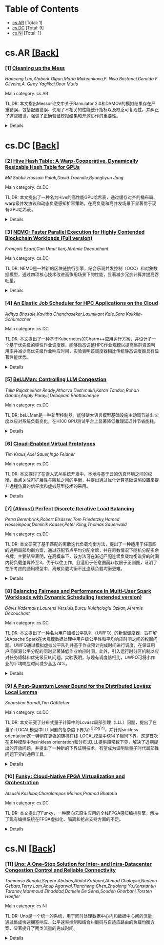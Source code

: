 <div id=toc></div>

# Table of Contents

- [cs.AR](#cs.AR) [Total: 1]
- [cs.DC](#cs.DC) [Total: 9]
- [cs.NI](#cs.NI) [Total: 1]


<div id='cs.AR'></div>

# cs.AR [[Back]](#toc)

### [1] [Cleaning up the Mess](https://arxiv.org/abs/2510.15744)
*Haocong Luo,Ataberk Olgun,Maria Makeenkova,F. Nisa Bostanci,Geraldo F. Oliveira,A. Giray Yaglikci,Onur Mutlu*

Main category: cs.AR

TL;DR: 本文指出Messor论文中关于Ramulator 2.0和DAMOV的模拟结果存在严重错误，包括配置错误、使用了不相关的性能统计指标以及缺乏可复现性，并纠正了这些错误，强调了正确验证模拟结果和开源协作的重要性。


<details>
  <summary>Details</summary>
Motivation: Messor论文声称其新基准能更好评估内存系统性能，但其模拟结果存在问题，影响结论可靠性，因此有必要进行独立验证和纠错。

Challenges: 发现并复现Messor论文中Ramulator 2.0和DAMOV模拟器的配置与使用错误；确保模拟结果准确反映真实系统行为；提高研究可复现性和方法严谨性。

Contributions: 纠正了Messor论文中Ramulator 2.0的错误配置，证明其实际能较好拟合真实系统特性；指出DAMOV模拟中使用的错误统计指标；揭示其 artifact 缺乏完整源码导致不可完全复现；呼吁加强模拟器使用的验证流程和社区协作。

Results: 正确配置后，Ramulator 2.0的模拟结果与真实系统表现一致，反驳了Messor论文的核心主张；DAMOV模拟所用统计量与DRAM性能无关；Messor的artifact无法支持全部结果复现。

Conclusion: Messor论文的关键贡献基于错误的模拟结果，其结论不成立；必须严格验证模拟配置并与开发者协作以确保准确性；当前评审和artifact评估流程可能存在漏洞。

Related Work: Messor论文本身是本研究最直接的相关工作，此外涉及Ramulator 2.0、DAMOV等内存模拟器的正确使用与验证方法的研究也密切相关。

Abstract: A MICRO 2024 best paper runner-up publication (the Mess paper) with all three
artifact badges awarded (including "Reproducible") proposes a new benchmark to
evaluate real and simulated memory system performance. In this paper, we
demonstrate that the Ramulator 2.0 simulation results reported in the Mess
paper are incorrect and, at the time of the publication of the Mess paper,
irreproducible. We find that the authors of Mess paper made multiple trivial
human errors in both the configuration and usage of the simulators. We show
that by correctly configuring Ramulator 2.0, Ramulator 2.0's simulated memory
system performance actually resembles real system characteristics well, and
thus a key claimed contribution of the Mess paper is factually incorrect. We
also identify that the DAMOV simulation results in the Mess paper use wrong
simulation statistics that are unrelated to the simulated DRAM performance.
Moreover, the Mess paper's artifact repository lacks the necessary sources to
fully reproduce all the Mess paper's results.
  Our work corrects the Mess paper's errors regarding Ramulator 2.0 and
identifies important issues in the Mess paper's memory simulator evaluation
methodology. We emphasize the importance of both carefully and rigorously
validating simulation results and contacting simulator authors and developers,
in true open source spirit, to ensure these simulators are used with correct
configurations and as intended. We encourage the computer architecture
community to correct the Mess paper's errors. This is necessary to prevent the
propagation of inaccurate and misleading results, and to maintain the
reliability of the scientific record. Our investigation also opens up questions
about the integrity of the review and artifact evaluation processes. To aid
future work, our source code and scripts are openly available at https:
//github.com/CMU-SAFARI/ramulator2/tree/mess.

</details>


<div id='cs.DC'></div>

# cs.DC [[Back]](#toc)

### [2] [Hive Hash Table: A Warp-Cooperative, Dynamically Resizable Hash Table for GPUs](https://arxiv.org/abs/2510.15095)
*Md Sabbir Hossain Polak,David Troendle,Byunghyun Jang*

Main category: cs.DC

TL;DR: 本文提出了一种名为Hive的高性能GPU哈希表，通过缓存对齐的桶布局、 warp级并发协议和动态负载感知扩容策略，在高负载和高并发场景下显著优于现有GPU哈希表。


<details>
  <summary>Details</summary>
Motivation: 现有GPU哈希表在并发更新、高负载因子和不规则内存访问方面存在性能瓶颈，难以满足数据密集型应用的需求。

Challenges: 如何在GPU上实现高效的并发控制、避免ABA问题、支持动态扩容而不进行全局重哈希，并维持高负载下的高性能。

Contributions: 1) 缓存对齐的紧凑桶结构，支持单CAS原子操作；2) warp同步的并发协议（WABC和WCME），减少原子操作竞争；3) 基于线性哈希的动态扩容策略，按warp并行批量调整容量；4) 四步插入策略（替换、声明提交、有限 cuckoo 驱逐、溢出暂存）应对高竞争。

Results: 在NVIDIA RTX 4090上，Hive哈希表在混合插入-删除-查找工作负载下吞吐量比现有方案高1.5-2倍，支持高达95%的负载因子；在均衡负载下达到35亿次更新/秒和近40亿次查找/秒。

Conclusion: Hive哈希表通过创新的内存布局、并发控制和动态扩容机制，实现了高性能、高负载和可扩展的GPU哈希表，适用于现代数据密集型应用。

Related Work: Slab-Hash、DyCuckoo 和 WarpCore 是当前最先进的GPU哈希表，但在高负载或高并发插入场景下性能受限。

Abstract: Hash tables are essential building blocks in data-intensive applications, yet
existing GPU implementations often struggle with concurrent updates, high load
factors, and irregular memory access patterns. We present Hive hash table, a
high-performance, warp-cooperative and dynamically resizable GPU hash table
that adapts to varying workloads without global rehashing.
  Hive hash table makes three key contributions. First, a cache-aligned packed
bucket layout stores key-value pairs as 64-bit words, enabling coalesced memory
access and atomic updates via single-CAS operations. Second, warp-synchronous
concurrency protocols - Warp-Aggregated-Bitmask-Claim (WABC) and
Warp-Cooperative Match-and-Elect (WCME) - reduce contention to one atomic
operation per warp while ensuring lock-free progress. Third, a
load-factor-aware dynamic resizing strategy expands or contracts capacity in
warp-parallel K-bucket batches using linear hashing, maintaining balanced
occupancy. To handle insertions under heavy contention, Hive hash table employs
a four-step strategy: replace, claim-and-commit, bounded cuckoo eviction, and
overflow-stash fallback. This design provides lock-free fast paths and bounded
recovery cost under contention determined by a fixed eviction depth, while
eliminating ABA hazards during concurrent updates.
  Experimental evaluation on an NVIDIA RTX 4090 shows Hive hash table sustains
load factors up to 95% while delivering 1.5-2x higher throughput than
state-of-the-art GPU hash tables (Slab-Hash, DyCuckoo, WarpCore) under mixed
insert-delete-lookup workloads. On balanced workload, Hive hash table reaches
3.5 billion updates/s and nearly 4 billion lookups/s, demonstrating scalability
and efficiency for GPU-accelerated data processing.

</details>


### [3] [NEMO: Faster Parallel Execution for Highly Contended Blockchain Workloads (Full version)](https://arxiv.org/abs/2510.15122)
*François Ezard,Can Umut Ileri,Jérémie Decouchant*

Main category: cs.DC

TL;DR: NEMO是一种新的区块链执行引擎，结合乐观并发控制（OCC）和对象数据模型，通过四项核心技术改进高争用场景下的性能，显著减少冗余计算并提高吞吐量。


<details>
  <summary>Details</summary>
Motivation: 随着区块链共识算法效率的提升，执行层成为新的性能瓶颈，尤其是在高争用工作负载下，现有并行执行框架（OCC和PCC）性能下降明显，亟需更高效的执行引擎。

Challenges: 在高争用场景下，乐观并发控制（OCC）因频繁冲突导致大量重执行，悲观并发控制（PCC）则因过度串行化限制了并行性，两者均难以实现高效执行。

Contributions: 提出NEMO，包含四项核心创新：(i) 针对仅使用自有对象的事务采用贪婪提交规则；(ii) 精细化依赖处理以减少重执行；(iii) 使用静态可推导的读写提示指导执行；(iv) 基于优先级的调度器，优先执行能解除阻塞的事务。

Results: 实验表明，NEMO显著减少了冗余计算，在16个工作线程下，吞吐量比最先进的OCC方案Block-STM最高提升42%，比PCC基线高出61%。

Conclusion: NEMO通过结合OCC与对象模型及多项优化机制，在高争用场景下有效提升了区块链执行层的性能，是解决当前执行瓶颈的有效方案。

Related Work: 相关工作主要包括基于乐观并发控制（如Block-STM）和悲观并发控制的区块链执行框架，这些方法在高争用环境下均存在性能局限。

Abstract: Following the design of more efficient blockchain consensus algorithms, the
execution layer has emerged as the new performance bottleneck of blockchains,
especially under high contention. Current parallel execution frameworks either
rely on optimistic concurrency control (OCC) or on pessimistic concurrency
control (PCC), both of which see their performance decrease when workloads are
highly contended, albeit for different reasons. In this work, we present NEMO,
a new blockchain execution engine that combines OCC with the object data model
to address this challenge. NEMO introduces four core innovations: (i) a greedy
commit rule for transactions using only owned objects; (ii) refined handling of
dependencies to reduce re-executions; (iii) the use of incomplete but
statically derivable read/write hints to guide execution; and (iv) a
priority-based scheduler that favors transactions that unblock others. Through
simulated execution experiments, we demonstrate that NEMO significantly reduces
redundant computation and achieves higher throughput than representative
approaches. For example, with 16 workers NEMO's throughput is up to 42% higher
than the one of Block-STM, the state-of-the-art OCC approach, and 61% higher
than the pessimistic concurrency control baseline used.

</details>


### [4] [An Elastic Job Scheduler for HPC Applications on the Cloud](https://arxiv.org/abs/2510.15147)
*Aditya Bhosale,Kavitha Chandrasekar,Laxmikant Kale,Sara Kokkila-Schumacher*

Main category: cs.DC

TL;DR: 本文提出了一种基于Kubernetes的Charm++应用运行方案，并设计了一个基于优先级的弹性作业调度器，能够动态调整HPC作业规模以提高集群资源利用率并减少高优先级作业响应时间，实验表明该调度器相比传统静态调度器具有显著性能优势。


<details>
  <summary>Details</summary>
Motivation: 随着HPC应用在云环境中的广泛采用，按需付费的模式要求更高效的资源利用，而传统并行编程模型（如MPI）缺乏对自动伸缩的良好支持，因此需要一种能原生支持动态扩展的编程模型和相应的调度机制。

Challenges: 主要挑战包括如何在Kubernetes环境中有效运行Charm++应用程序，如何实现低开销的动态作业伸缩，以及如何在提升资源利用率的同时保证高优先级作业的响应时间。

Contributions: 1) 提出并实现了在Kubernetes集群上运行Charm++应用的Operator；2) 设计并实现了一个基于优先级的弹性作业调度器，支持根据集群状态动态调整作业规模；3) 实验验证了该调度器在提升资源利用率和降低响应时间方面的有效性。

Results: 实验结果表明，所提出的弹性调度器在动态调整HPC作业时开销极低，相比传统静态调度器，在集群资源利用率和高优先级作业响应时间方面均有显著改进。

Conclusion: 本文展示了Charm++结合Kubernetes在云环境中运行HPC应用的可行性，并通过弹性调度器实现了高效的资源管理和性能优化，为云上HPC调度提供了新的解决方案。

Related Work: 相关工作包括MPI在云环境中的扩展支持、HPC作业调度器的设计、Kubernetes在高性能计算中的应用，以及Charm++的可迁移对象模型在动态负载均衡中的已有研究。

Abstract: The last few years have seen an increase in adoption of the cloud for running
HPC applications. The pay-as-you-go cost model of these cloud resources has
necessitated the development of specialized programming models and schedulers
for HPC jobs for efficient utilization of cloud resources. A key aspect of
efficient utilization is the ability to rescale applications on the fly to
maximize the utilization of cloud resources. Most commonly used parallel
programming models like MPI have traditionally not supported autoscaling either
in a cloud environment or on supercomputers. While more recent work has been
done to implement this functionality in MPI, it is still nascent and requires
additional programmer effort. Charm++ is a parallel programming model that
natively supports dynamic rescaling through its migratable objects paradigm. In
this paper, we present a Kubernetes operator to run Charm++ applications on a
Kubernetes cluster. We then present a priority-based elastic job scheduler that
can dynamically rescale jobs based on the state of a Kubernetes cluster to
maximize cluster utilization while minimizing response time for high-priority
jobs. We show that our elastic scheduler, with the ability to rescale HPC jobs
with minimal overhead, demonstrates significant performance improvements over
traditional static schedulers.

</details>


### [5] [BeLLMan: Controlling LLM Congestion](https://arxiv.org/abs/2510.15330)
*Tella Rajashekhar Reddy,Atharva Deshmukh,Karan Tandon,Rohan Gandhi,Anjaly Parayil,Debopam Bhattacherjee*

Main category: cs.DC

TL;DR: beLLMan是一种新型控制器，能够使大语言模型基础设施主动调节输出长度以应对系统负载变化，在H100 GPU测试平台上显著降低推理延迟并节省能耗。


<details>
  <summary>Details</summary>
Motivation: 大语言模型应用通常忽视底层基础设施状态，导致在高负载时推理延迟增加，影响用户体验。因此需要一种机制让基础设施能与应用协同调整行为。

Challenges: 如何在不牺牲生成质量的前提下，实现动态调节输出长度以应对系统负载波动；同时确保控制机制的实时性和有效性。

Contributions: 提出了beLLMan控制器，首次实现LLM基础设施向第一方应用反馈负载状态并动态调节输出长度；在真实H100 GPU测试环境中验证了其性能优势。

Results: 在拥塞期间，端到端延迟最高降低8倍，能耗减少25%，同时服务请求量提升19%。

Conclusion: beLLMan有效实现了LLM应用与基础设施之间的协同优化，显著提升了推理效率和资源利用率。

Related Work: 相关工作包括动态资源调度、LLM推理优化以及反馈控制机制在AI系统中的应用，但缺乏应用与基础设施间的直接输出调控机制。

Abstract: Large language model (LLM) applications are blindfolded to the infrastructure
underneath and generate tokens autoregressively, indifferent to the system
load, thus risking inferencing latency inflation and poor user experience. Our
first-cut controller, named beLLMan, enables the LLM infrastructure to actively
and progressively signal the first-party LLM application to adjust the output
length in response to changing system load. On a real testbed with H100 GPUs,
beLLMan helps keep inferencing latency under control (upto 8X lower end-to-end
latency) and reduces energy consumption by 25% (while serving 19% more
requests) during periods of congestion for a summarization workload.

</details>


### [6] [Cloud-Enabled Virtual Prototypes](https://arxiv.org/abs/2510.15355)
*Tim Kraus,Axel Sauer,Ingo Feldner*

Main category: cs.DC

TL;DR: 本文探讨了在嵌入式AI系统开发中，本地与基于云的仿真环境之间的权衡，重点关注可扩展性与隐私之间的平衡，并提出通过优化计算基础设施设置来提升远程仿真的信任度和虚拟原型技术的采用。


<details>
  <summary>Details</summary>
Motivation: 随着嵌入式系统的快速发展和AI算法的日益复杂，亟需一种基于虚拟原型技术的高效硬件/软件协同设计方法，以应对开发中的性能与安全挑战。

Challenges: 主要挑战包括在仿真环境中平衡可扩展性与数据隐私、确保远程计算环境下的数据安全，以及适应多样化的模拟解决方案和基础设施选择。

Contributions: 本文系统分析了本地与云端仿真环境的优劣，提出了影响执行性能和数据安全的关键因素，并强调了高效仿真在嵌入式AI开发流程中的核心作用，旨在增强对远程仿真的信任。

Results: 研究揭示了不同基础设施配置对仿真性能和数据安全的影响，为开发者选择合适的仿真策略提供了指导，并推动了虚拟原型技术在行业中的更广泛应用。

Conclusion: 合理选择和配置本地或云-based仿真环境，能够在保障数据安全的同时实现良好的可扩展性，从而有效支持嵌入式AI系统的开发与优化。

Related Work: 相关工作集中在虚拟原型技术、硬件/软件协同设计、云计算在工程仿真中的应用以及嵌入式AI开发流程的自动化与优化等方面。

Abstract: The rapid evolution of embedded systems, along with the growing variety and
complexity of AI algorithms, necessitates a powerful hardware/software
co-design methodology based on virtual prototyping technologies. The market
offers a diverse range of simulation solutions, each with its unique
technological approach and therefore strengths and weaknesses. Additionally,
with the increasing availability of remote on-demand computing resources and
their adaptation throughout the industry, the choice of the host infrastructure
for execution opens even more new possibilities for operational strategies.
This work explores the dichotomy between local and cloud-based simulation
environments, focusing on the trade-offs between scalability and privacy. We
discuss how the setup of the compute infrastructure impacts the performance of
the execution and security of data involved in the process. Furthermore, we
highlight the development workflow associated with embedded AI and the critical
role of efficient simulations in optimizing these algorithms. With the proposed
solution, we aim to sustainably improve trust in remote simulations and
facilitate the adoption of virtual prototyping practices.

</details>


### [7] [(Almost) Perfect Discrete Iterative Load Balancing](https://arxiv.org/abs/2510.15473)
*Petra Berenbrink,Robert Elsässer,Tom Friedetzky,Hamed Hosseinpour,Dominik Kaaser,Peter Kling,Thomas Sauerwald*

Main category: cs.DC

TL;DR: 本文研究了基于匹配的离散迭代负载均衡方法，提出了一种适用于任意图的通用局部均衡方案，通过匹配节点平均分配令牌，并在奇数情况下随机分配多余令牌。主要结果表明，在高概率下，该方法可在渐近匹配连续负载均衡谱界的时间内将负载差异降至3，优于以往工作，且适用于任意图而非仅限于正则图，证明了在所考虑的通用模型中，离散负载均衡不比连续负载均衡更难。


<details>
  <summary>Details</summary>
Motivation: 负载均衡在分布式系统中至关重要，现有研究多集中于连续或正则图场景，缺乏对任意图上离散均衡机制的有效分析与性能保证，因此需要一种更通用且高效的离散负载均衡方法。

Challenges: 主要挑战包括：在任意图上设计有效的局部均衡策略；处理离散令牌导致的负载无法完全均分的问题；分析离散过程的收敛速度并与其连续 counterpart 进行比较；实现小常数差异而非依赖大常数或非显式界限。

Contributions: 1. 提出并分析了一类适用于任意图的通用离散负载均衡方案，涵盖三种主流模型；2. 证明该方案在高概率下可在渐近最优时间内将差异降至3，首次在非正则图上实现小常数差异；3. 改进了先前工作，统一并简化了对不同模型的分析；4. 表明在所考虑模型中，离散均衡的难度不高于连续均衡。

Results: 主要结果为：在任意图上，该离散均衡方案以高概率在O(log(nΦ)/λ)轮内将差异降至3，其中Φ为初始负载差异，λ为图的谱间隙，该轮数与连续均衡的谱界一致，实现了紧的收敛界。

Conclusion: 本文展示了基于匹配的离散负载均衡在任意图上的高效性与理论可行性，通过精细分析实现了小常数差异的快速收敛，弥合了离散与连续均衡之间的理论差距，表明离散方法在一般模型中同样具有最优性能。

Related Work: 相关工作包括连续负载均衡中的谱图理论与扩散模型、基于匹配的离散均衡早期研究（如匹配模型与平衡电路模型）、异步负载均衡模型以及先前关于离散过程收敛性的分析，但多数结果局限于正则图或仅能保证较大的常数差异。

Abstract: We consider discrete, iterative load balancing via matchings on arbitrary
graphs. Initially each node holds a certain number of tokens, defining the load
of the node, and the objective is to redistribute the tokens such that
eventually each node has approximately the same number of tokens. We present
results for a general class of simple local balancing schemes where the tokens
are balanced via matchings. In each round the process averages the tokens of
any two matched nodes. If the sum of their tokens is odd, the node to receive
the one excess token is selected at random. Our class covers three popular
models: in the matching model a new matching is generated randomly in each
round, in the balancing circuit model a fixed sequence of matchings is applied
periodically, and in the asynchronous model the load is balanced over a
randomly chosen edge.
  We measure the quality of a load vector by its discrepancy, defined as the
difference between the maximum and minimum load across all nodes. As our main
result we show that with high probability our discrete balancing scheme reaches
a discrepancy of $3$ in a number of rounds which asymptotically matches the
spectral bound for continuous load balancing with fractional load.
  This result improves and tightens a long line of previous works, by not only
achieving a small constant discrepancy (instead of a non-explicit, large
constant) but also holding for arbitrary instead of regular graphs. The result
also demonstrates that in the general model we consider, discrete load
balancing is no harder than continuous load balancing.

</details>


### [8] [Balancing Fairness and Performance in Multi-User Spark Workloads with Dynamic Scheduling (extended version)](https://arxiv.org/abs/2510.15485)
*Dāvis Kažemaks,Laurens Versluis,Burcu Kulahcioglu Ozkan,Jérémie Decouchant*

Main category: cs.DC

TL;DR: 本文提出了一种名为用户加权公平队列（UWFQ）的新型调度器，旨在解决Apache Spark在大规模数据处理中用户级公平性和平均响应时间之间的权衡问题。UWFQ通过模拟虚拟公平队列并基于作业预计完成时间进行调度，在保证用户间资源公平分配的同时显著降低作业响应时间。此外，引入运行时分区机制以应对任务倾斜和优先级反转问题。实验表明，与现有调度器相比，UWFQ可将小作业的平均响应时间减少高达74%。


<details>
  <summary>Details</summary>
Motivation: Spark内置的调度器（如FIFO和公平调度）在工业级分析环境中难以同时保证用户级别的公平性和低平均响应时间，尤其在长期运行的共享应用中表现不佳。现有方案多关注作业级公平性，导致提交更多作业的用户获得不公平优势，且缺乏对动态工作负载的适应能力。

Challenges: 主要挑战包括：1）实现用户级而非作业级的公平性；2）在动态工作负载下保持高性能；3）减少因任务倾斜导致的优先级反转；4）在不显著增加系统开销的前提下提升小作业响应速度。

Contributions: 1）提出UWFQ调度器，基于虚拟公平队列模型实现用户加权公平调度；2）引入运行时分区机制，动态调整任务粒度以缓解任务倾斜；3）在Spark框架内实现了该调度器，并通过合成多用户负载和Google集群轨迹验证其有效性。

Results: 实验结果显示，UWFQ相较于Spark内置调度器及最先进的公平调度算法，可将小作业的平均响应时间减少最多74%，同时有效改善用户间的资源分配公平性，并提升整体系统性能。

Conclusion: UWFQ在保持良好公平性的同时显著降低了作业响应时间，特别是在多用户共享的长期运行环境中表现出优越性能，是Spark调度机制的一个有效改进方案。

Related Work: 相关工作主要包括Spark的FIFO与公平调度器、传统的公平队列算法（如WFQ）、以及近年来提出的改进型调度策略（如Dominant Resource Fairness, Delay Scheduling等），但这些方法大多未考虑用户级公平性或缺乏对动态任务执行特征的适应能力。

Abstract: Apache Spark is a widely adopted framework for large-scale data processing.
However, in industrial analytics environments, Spark's built-in schedulers,
such as FIFO and fair scheduling, struggle to maintain both user-level fairness
and low mean response time, particularly in long-running shared applications.
Existing solutions typically focus on job-level fairness which unintentionally
favors users who submit more jobs. Although Spark offers a built-in fair
scheduler, it lacks adaptability to dynamic user workloads and may degrade
overall job performance. We present the User Weighted Fair Queuing (UWFQ)
scheduler, designed to minimize job response times while ensuring equitable
resource distribution across users and their respective jobs. UWFQ simulates a
virtual fair queuing system and schedules jobs based on their estimated finish
times under a bounded fairness model. To further address task skew and reduce
priority inversions, which are common in Spark workloads, we introduce runtime
partitioning, a method that dynamically refines task granularity based on
expected runtime. We implement UWFQ within the Spark framework and evaluate its
performance using multi-user synthetic workloads and Google cluster traces. We
show that UWFQ reduces the average response time of small jobs by up to 74%
compared to existing built-in Spark schedulers and to state-of-the-art fair
scheduling algorithms.

</details>


### [9] [A Post-Quantum Lower Bound for the Distributed Lovász Local Lemma](https://arxiv.org/abs/2510.15698)
*Sebastian Brandt,Tim Göttlicher*

Main category: cs.DC

TL;DR: 本文研究了分布式量子计算中的Lovász局部引理（LLL）问题，提出了在量子-LOCAL模型中LLL问题的复杂度下界为$2^{\Omega(\log^* n)}$，并针对sinkless orientation这一特例在更强的随机在线-LOCAL模型中获得了相同下界。这是首次在多种模型中为sinkless orientation和分布式LLL提供超常数下界，解决了近期提出的开放问题，并提出了一种新的下界证明技术，有望成为证明后量子时代局部性问题下界的通用工具。


<details>
  <summary>Details</summary>
Motivation: 近年来量子计算在多个顶会（如STOC'24、STOC'25）取得进展，分布式LLL问题成为研究热点。然而，在量子模型中仍缺乏对sinkless orientation等基本问题的超常数下界结果，若干开放问题亟待解决。

Challenges: 在量子-LOCAL及更强模型中建立LLL及其特例sinkless orientation的超常数下界；设计适用于后量子分布式计算的通用下界证明技术。

Contributions: 1. 给出了量子-LOCAL模型中分布式LLL的$2^{\Omega(\log^* n)}$复杂度下界；2. 在更强的随机在线-LOCAL模型中为sinkless orientation建立了相同下界；3. 将结果推广至多种计算模型；4. 提出一种全新的下界证明技术，具有成为通用工具的潜力。

Results: 获得了sinkless orientation和分布式LLL在多个模型中的首个超常数下界$2^{\Omega(\log^* n)}$，显著推进了对这些问题的复杂度理解。

Conclusion: 本工作解决了近期提出的开放问题，首次在多种模型中实现了对sinkless orientation和分布式LLL的超常数下界证明，并为后量子分布式计算复杂性研究提供了新的技术路径。

Related Work: 近期STOC'24与STOC'25上关于量子分布式计算的工作，特别是涉及Lovász局部引理与sinkless orientation的研究，构成了本文的主要相关工作。

Abstract: In this work, we study the Lov\'asz local lemma (LLL) problem in the area of
distributed quantum computing, which has been the focus of attention of recent
advances in quantum computing [STOC'24, STOC'25, STOC'25]. We prove a lower
bound of $2^{\Omega(\log^* n)}$ for the complexity of the distributed LLL in
the quantum-LOCAL model. More specifically, we obtain our lower bound already
for a very well-studied special case of the LLL, called sinkless orientation,
in a stronger model than quantum-LOCAL, called the randomized online-LOCAL
model. As a consequence, we obtain the same lower bounds for sinkless
orientation and the distributed LLL also in a variety of other models studied
across different research communities.
  Our work provides the first superconstant lower bound for sinkless
orientation and the distributed LLL in all of these models, addressing recently
stated open questions. Moreover, to obtain our results, we develop an entirely
new lower bound technique that we believe has the potential to become the first
generic technique for proving post-quantum lower bounds for many of the most
important problems studied in the context of locality.

</details>


### [10] [Funky: Cloud-Native FPGA Virtualization and Orchestration](https://arxiv.org/abs/2510.15755)
*Atsushi Koshiba,Charalampos Mainas,Pramod Bhatotia*

Main category: cs.DC

TL;DR: 本文提出了Funky，一种面向云原生应用的全栈FPGA感知编排引擎，解决了现有编排系统在FPGA虚拟化、隔离和抢占支持方面的不足。


<details>
  <summary>Details</summary>
Motivation: 由于FPGA缺乏虚拟化、隔离和抢占机制，且现有编排器以CPU为中心设计，导致FPGA在云原生环境中难以被有效编排，限制了其可扩展性、灵活性和容错性。

Challenges: 主要挑战包括实现轻量级FPGA虚拟化、支持任务抢占与检查点恢复、在保持性能的同时提供强隔离，并与现有云原生标准（如CRI/OCI）兼容。

Contributions: 1) 实现了轻量级沙箱的FPGA虚拟化；2) 提出FPGA状态管理机制，支持任务抢占和检查点；3) 设计了符合CRI/OCI标准的FPGA感知编排组件。

Results: 在四台搭载Alveo U50 FPGA卡的x86服务器上实现并评估Funky，仅需修改3.4%的源代码即可迁移23个OpenCL应用，OCI镜像大小比AMD的容器小28.7倍，性能开销仅为7.4%。大规模集群实验表明其具备良好的可扩展性、容错性和调度效率。

Conclusion: Funky为FPGA在云原生环境中的高效编排提供了完整解决方案，显著提升了FPGA资源的利用率和系统弹性，同时兼容工业标准，具有实际部署价值。

Related Work: 相关工作包括FPGA虚拟化技术（如部分重配置）、硬件资源管理、以及云环境中GPU/加速器的编排系统（如NVIDIA Kubernetes Device Plugin），但这些工作大多未深入结合云原生标准或缺乏对FPGA特性的全面支持。

Abstract: The adoption of FPGAs in cloud-native environments is facing impediments due
to FPGA limitations and CPU-oriented design of orchestrators, as they lack
virtualization, isolation, and preemption support for FPGAs. Consequently,
cloud providers offer no orchestration services for FPGAs, leading to low
scalability, flexibility, and resiliency.
  This paper presents Funky, a full-stack FPGA-aware orchestration engine for
cloud-native applications. Funky offers primary orchestration services for FPGA
workloads to achieve high performance, utilization, scalability, and fault
tolerance, accomplished by three contributions: (1) FPGA virtualization for
lightweight sandboxes, (2) FPGA state management enabling task preemption and
checkpointing, and (3) FPGA-aware orchestration components following the
industry-standard CRI/OCI specifications.
  We implement and evaluate Funky using four x86 servers with Alveo U50 FPGA
cards. Our evaluation highlights that Funky allows us to port 23 OpenCL
applications from the Xilinx Vitis and Rosetta benchmark suites by modifying
3.4% of the source code while keeping the OCI image sizes 28.7 times smaller
than AMD's FPGA-accessible Docker containers. In addition, Funky incurs only
7.4% performance overheads compared to native execution, while providing
virtualization support with strong hypervisor-enforced isolation and
cloud-native orchestration for a set of distributed FPGAs. Lastly, we evaluate
Funky's orchestration services in a large-scale cluster using Google production
traces, showing its scalability, fault tolerance, and scheduling efficiency.

</details>


<div id='cs.NI'></div>

# cs.NI [[Back]](#toc)

### [11] [Uno: A One-Stop Solution for Inter- and Intra-Datacenter Congestion Control and Reliable Connectivity](https://arxiv.org/abs/2510.15802)
*Tommaso Bonato,Sepehr Abdous,Abdul Kabbani,Ahmad Ghalayini,Nadeen Gebara,Terry Lam,Anup Agarwal,Tiancheng Chen,Zhuolong Yu,Konstantin Taranov,Mahmoud Elhaddad,Daniele De Sensi,Soudeh Ghorbani,Torsten Hoefler*

Main category: cs.NI

TL;DR: Uno是一个统一的系统，用于同时处理数据中心内和数据中心间的流量，通过集成快速拥塞响应、公平速率控制和结合纠删码与自适应路由的负载均衡方案，显著提升了两类流量的完成时间。


<details>
  <summary>Details</summary>
Motivation: 云计算和AI工作负载导致数据中心内外通信需求激增，但现有方案未能有效解决因往返时延差异导致的拥塞管理和流量调度问题，尤其是内部与跨数据中心流量之间的速率不公平和跨数据中心流量恢复缓慢的问题。

Challenges: 1. 数据中心内外流量共存且RTT差异大，导致拥塞管理复杂；2. 内部流量响应快，与跨数据中心流量竞争时造成速率不公平；3. 跨数据中心流量损失恢复慢，需要高可靠性；4. 现有方案采用分离的控制机制，缺乏统一性。

Contributions: 1. 提出Uno，首个统一管理数据中心内外流量的系统；2. 设计支持快速拥塞响应和公平速率控制的传输协议；3. 结合纠删码与自适应路由的负载均衡机制，提升可靠性和效率。

Results: 实验结果表明，与Gemini等最先进方法相比，Uno显著缩短了数据中心内外流量的流完成时间。

Conclusion: Uno通过统一架构有效解决了数据中心内外流量在拥塞控制和路由上的关键挑战，实现了更高效、公平和可靠的通信。

Related Work: 现有研究通常将数据中心内（如DCTCP）和跨数据中心（如SWIFT）的拥塞控制分开处理，或在不同粒度上进行优化，缺乏统一框架来协调两者，导致性能瓶颈和资源利用不均。

Abstract: Cloud computing and AI workloads are driving unprecedented demand for
efficient communication within and across datacenters. However, the coexistence
of intra- and inter-datacenter traffic within datacenters plus the disparity
between the RTTs of intra- and inter-datacenter networks complicates congestion
management and traffic routing. Particularly, faster congestion responses of
intra-datacenter traffic causes rate unfairness when competing with slower
inter-datacenter flows. Additionally, inter-datacenter messages suffer from
slow loss recovery and, thus, require reliability. Existing solutions overlook
these challenges and handle inter- and intra-datacenter congestion with
separate control loops or at different granularities. We propose Uno, a unified
system for both inter- and intra-DC environments that integrates a transport
protocol for rapid congestion reaction and fair rate control with a load
balancing scheme that combines erasure coding and adaptive routing. Our
findings show that Uno significantly improves the completion times of both
inter- and intra-DC flows compared to state-of-the-art methods such as Gemini.

</details>
